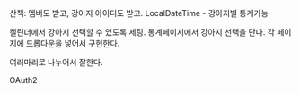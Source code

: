 산책: 멤버도 받고, 강아지 아이디도 받고. LocalDateTime - 강아지별 통계가능

캘린더에서 강아지 선택할 수 있도록 세팅. 
통계페이지에서 강아지 선택을 단다.
각 페이지에 드롭다운을 넣어서 구현한다.

여러마리로 나누어서 잘한다. 


OAuth2